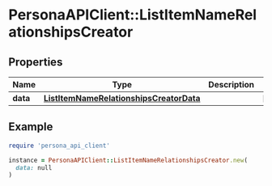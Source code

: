 # PersonaAPIClient::ListItemNameRelationshipsCreator

## Properties

| Name | Type | Description | Notes |
| ---- | ---- | ----------- | ----- |
| **data** | [**ListItemNameRelationshipsCreatorData**](ListItemNameRelationshipsCreatorData.md) |  | [optional] |

## Example

```ruby
require 'persona_api_client'

instance = PersonaAPIClient::ListItemNameRelationshipsCreator.new(
  data: null
)
```

